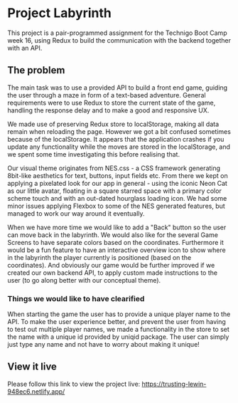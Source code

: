 # Project Labyrinth

This project is a pair-programmed assignment for the Technigo Boot Camp week 16, using Redux to build the communication with the backend together with an API.   

## The problem

The main task was to use a provided API to build a front end game, guiding the user through a maze in form of a text-based adventure. General requirements were to use Redux to store the current state of the game, handling the response delay and to make a good and responsive UX.  

We made use of preserving Redux store to localStorage, making all data remain when reloading the page. However we got a bit confused sometimes because of the localStorage. It appears that the application crashes if you update any functionality while the moves are stored in the localStorage, and we spent some time investigating this before realising that. 

Our visual theme originates from NES.css - a CSS framework generating 8bit-like aesthetics for text, buttons, input fields etc. From there we kept on applying a pixelated look for our app in general - using the iconic Neon Cat as our little avatar, floating in a square starred space with a primary color scheme touch and with an out-dated hourglass loading icon. We had some minor issues applying Flexbox to some of the NES generated features, but managed to work our way around it eventually.

When we have more time we would like to add a "Back" button so the user can move back in the labyrinth. We would also like for the several Game Screens to have separate colors based on the coordinates. Furthermore it would be a fun feature to have an interactive overview icon to show where in the labyrinth the player currently is positioned (based on the coordinates). And obviously our game would be further improved if we created our own backend API, to apply custom made instructions to the user (to go along better with our conceptual theme).

### Things we would like to have clearified
When starting the game the user has to provide a unique player name to the API. To make the user experience better, and prevent the user from having to test out multiple player names, we made a functionality in the store to set the name with a unique id provided by uniqid package. The user can simply just type any name and not have to worry about making it unique!

## View it live

Please follow this link to view the project live: https://trusting-lewin-948ec6.netlify.app/